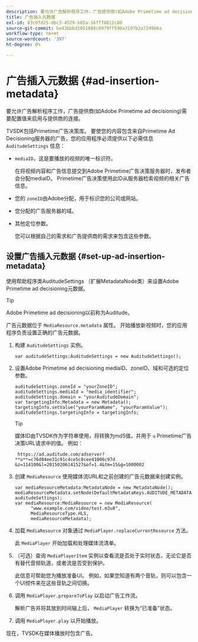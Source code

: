 ```yaml
---
description: 要允许广告解析程序工作，广告提供商(如Adobe Primetime ad decisioning)需要配置值来启用与提供商的连接。
title: 广告插入元数据
exl-id: 83c0fd25-dbc3-4529-b81a-16ff78012c80
source-git-commit: be43bbbd1051886c8979ff590a3197b2a7249b6a
workflow-type: tm+mt
source-wordcount: '397'
ht-degree: 0%

---
```


# 广告插入元数据 {#ad-insertion-metadata}

要允许广告解析程序工作，广告提供商(如Adobe Primetime ad decisioning)需要配置值来启用与提供商的连接。

TVSDK包括Primetime广告决策库。 要使您的内容包含来自Primetime Ad Decisioning服务器的广告，您的应用程序必须提供以下必需信息 `AuditudeSettings` 信息：

* `mediaID`，这是要播放的视频的唯一标识符。

   在将视频内容和广告信息提交到Adobe Primetime广告决策服务器时，发布者会分配mediaID。 Primetime广告决策使用此ID从服务器检索视频的相关广告信息。

* 您的 `zoneID`由Adobe分配，用于标识您的公司或网站。
* 您分配的广告服务器的域。
* 其他定位参数。

   您可以根据自己的需求和广告提供商的需求来包含这些参数。

## 设置广告插入元数据 {#set-up-ad-insertion-metadata}

使用帮助程序类AuditudeSettings （扩展MetadataNode类）来设置Adobe Primetime ad decisioning元数据。

>[!TIP]
>
>Adobe Primetime ad decisioning以前称为Auditude。

广告元数据位于 `MediaResource.metadata` 属性。 开始播放新视频时，您的应用程序负责设置正确的广告元数据。

1. 构建 `AuditudeSettings` 实例。

   ```
   var auditudeSettings:AuditudeSettings = new AuditudeSettings();
   ```

1. 设置Adobe Primetime ad decisioning mediaID、zoneID、域和可选的定位参数。

   ```
   auditudeSettings.zoneId = "yourZoneID"; 
   auditudeSettings.mediaId = "media_identifier"; 
   auditudeSettings.domain = "yourAuditudeDomain"; 
   var targetingInfo:Metadata = new Metadata(); 
   targetingInfo.setValue("yourParamName", "yourParamValue"); 
   auditudeSettings.targetingInfo = targetingInfo;
   ```

   >[!TIP]
   >
   >媒体ID由TVSDK作为字符串使用，将转换为md5值，并用于 `u` Primetime广告决策URL请求中的值。 例如：
   >
   >
   >` https://ad.auditude.com/adserver? **u**=c76d04ee31c91c4ce5c8cee41006c97d &z=114100&l=20150206141527&of=1.4&tm=15&g=1000002`

1. 创建 `MediaResource` 使用媒体流URL和之前创建的广告元数据来创建实例。

   ```
   var mediaResourceMetadata:MetadataNode = new MetadataNode(); 
   mediaResourceMetadata.setNode(DefaultMetadataKeys.AUDITUDE_METADATA_KEY, auditudeSettings); 
   var mediaResource:MediaResource = new MediaResource( 
         "www.example.com/video/test.m3u8", 
         MediaResourceType.HLS,  
         mediaResourceMetadata);
   ```

1. 加载 `MediaResource` 对象通过 `MediaPlayer.replaceCurrentResource` 方法。

   此 `MediaPlayer` 开始加载和处理媒体流清单。

1. （可选）查询 `MediaPlayerItem` 实例以查看流是否处于实时状态，无论它是否有替代音频轨道，或者流是否受到保护。

   此信息可帮助您为播放准备UI。 例如，如果您知道有两个音轨，则可以包含一个UI控件来在这些音轨之间切换。

1. 调用 `MediaPlayer.prepareToPlay` 以启动广告工作流。

   解析广告并将其放到时间轴上后， `MediaPlayer` 转换为“已准备”状态。
1. 调用 `MediaPlayer.play` 以开始播放。

现在，TVSDK在媒体播放时包含广告。
